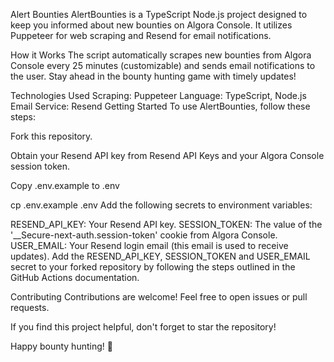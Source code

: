 Alert Bounties
AlertBounties is a TypeScript Node.js project designed to keep you informed about new bounties on Algora Console. It utilizes Puppeteer for web scraping and Resend for email notifications.

How it Works
The script automatically scrapes new bounties from Algora Console every 25 minutes (customizable) and sends email notifications to the user. Stay ahead in the bounty hunting game with timely updates!

Technologies Used
Scraping: Puppeteer
Language: TypeScript, Node.js
Email Service: Resend
Getting Started
To use AlertBounties, follow these steps:

Fork this repository.

Obtain your Resend API key from Resend API Keys and your Algora Console session token.

Copy .env.example to .env

  cp .env.example .env
Add the following secrets to environment variables:

RESEND_API_KEY: Your Resend API key.
SESSION_TOKEN: The value of the '__Secure-next-auth.session-token' cookie from Algora Console.
USER_EMAIL: Your Resend login email (this email is used to receive updates).
Add the RESEND_API_KEY, SESSION_TOKEN and USER_EMAIL secret to your forked repository by following the steps outlined in the GitHub Actions documentation.

Contributing
Contributions are welcome! Feel free to open issues or pull requests.

If you find this project helpful, don't forget to star the repository!

Happy bounty hunting! 🚀
